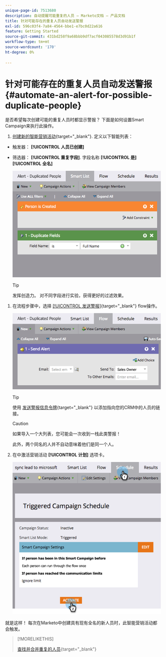 ```yaml
---
unique-page-id: 7513680
description: 自动提醒可能重复的人员 — Marketo文档 — 产品文档
title: 针对可能存在的重复人员自动发送警报
exl-id: 596c03f4-7a84-4564-bbe1-e7bc0d22a616
feature: Getting Started
source-git-commit: 431bd258f9a68bbb9df7acf043085578d3d91b1f
workflow-type: tm+mt
source-wordcount: '170'
ht-degree: 0%

---
```


# 针对可能存在的重复人员自动发送警报 {#automate-an-alert-for-possible-duplicate-people}

是否希望每次创建可能的重复人员时都显示警报？ 下面是如何设置Smart Campaign来执行此操作。

1. [创建新的智能营销活动](/help/marketo/product-docs/core-marketo-concepts/smart-campaigns/creating-a-smart-campaign/create-a-new-smart-campaign.md){target="_blank"}. 定义以下智能列表：

* 触发器： **[!UICONTROL 人员已创建]**
* 筛选器： **[!UICONTROL 重复字段]**. 字段名称 **[!UICONTROL 是] [!UICONTROL 全名]**

  ![](assets/automate-an-alert-1.png)

  >[!TIP]
  >
  >发挥创造力。 对不同字段进行实验，获得更好的过滤效果。

1. 在流程步骤中，选择 [[!UICONTROL 发送警报]](/help/marketo/product-docs/core-marketo-concepts/smart-campaigns/flow-actions/send-alert.md){target="_blank"} flow操作。

   ![](assets/automate-an-alert-2.png)

   >[!TIP]
   >
   >使用 [发送警报信息令牌](/help/marketo/product-docs/email-marketing/general/using-tokens/use-the-send-alert-info-token.md){target="_blank"} 以添加指向您的CRM中的人员的链接。

   >[!CAUTION]
   >
   >如果导入一个大列表，您可能会一次收到一栈此类警报！
   >
   >此外，两个同名的人并不自动意味着他们是同一个人。

1. 在中激活营销活动 **[!UICONTROL 计划]** 选项卡。

   ![](assets/automate-an-alert-3.png)

就是这样！ 每次在Marketo中创建具有现有全名的新人员时，此智能营销活动都会触发。

>[!MORELIKETHIS]
>
>[查找并合并重复的人员](/help/marketo/product-docs/core-marketo-concepts/smart-lists-and-static-lists/managing-people-in-smart-lists/find-and-merge-duplicate-people.md){target="_blank"}
